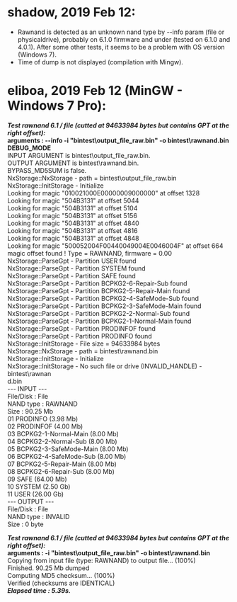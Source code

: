 # shadow, 2019 Feb 12: 
* Rawnand is detected as an unknown nand type by --info param (file or physicaldrive), probably on 6.1.0 firmware and under (tested on 6.1.0 and 4.0.1). After some other tests, it seems to be a problem with OS version (Windows 7).
* Time of dump is not displayed (compilation with Mingw).

# eliboa, 2019 Feb 12 (MinGW - Windows 7 Pro):

***Test rawnand 6.1 / file (cutted at 94633984 bytes but contains GPT at the right offset):***  
**arguments : --info -i "bintest\output_file_raw.bin" -o bintest\rawnand.bin DEBUG_MODE**  
INPUT ARGUMENT is bintest\output_file_raw.bin.  
OUTPUT ARGUMENT is bintest\rawnand.bin.  
BYPASS_MD5SUM is false.  
NxStorage::NxStorage - path = bintest\output_file_raw.bin  
NxStorage::InitStorage - Initialize  
Looking for magic "010021000E00000009000000" at offset 1328  
Looking for magic "504B3131" at offset 5044  
Looking for magic "504B3131" at offset 5104  
Looking for magic "504B3131" at offset 5156  
Looking for magic "504B3131" at offset 4840  
Looking for magic "504B3131" at offset 4816  
Looking for magic "504B3131" at offset 4848  
Looking for magic "500052004F00440049004E0046004F" at offset 664  
magic offset found ! Type = RAWNAND, firmware = 0.00  
NxStorage::ParseGpt - Partition USER found  
NxStorage::ParseGpt - Partition SYSTEM found  
NxStorage::ParseGpt - Partition SAFE found  
NxStorage::ParseGpt - Partition BCPKG2-6-Repair-Sub found  
NxStorage::ParseGpt - Partition BCPKG2-5-Repair-Main found  
NxStorage::ParseGpt - Partition BCPKG2-4-SafeMode-Sub found  
NxStorage::ParseGpt - Partition BCPKG2-3-SafeMode-Main found  
NxStorage::ParseGpt - Partition BCPKG2-2-Normal-Sub found  
NxStorage::ParseGpt - Partition BCPKG2-1-Normal-Main found  
NxStorage::ParseGpt - Partition PRODINFOF found  
NxStorage::ParseGpt - Partition PRODINFO found  
NxStorage::InitStorage - File size = 94633984 bytes  
NxStorage::NxStorage - path = bintest\rawnand.bin  
NxStorage::InitStorage - Initialize  
NxStorage::InitStorage - No such file or drive (INVALID_HANDLE) - bintest\rawnan  
d.bin  
--- INPUT ---  
File/Disk : File  
NAND type : RAWNAND  
Size      : 90.25 Mb  
            01 PRODINFO  (3.98 Mb)  
            02 PRODINFOF  (4.00 Mb)  
            03 BCPKG2-1-Normal-Main  (8.00 Mb)  
            04 BCPKG2-2-Normal-Sub  (8.00 Mb)  
            05 BCPKG2-3-SafeMode-Main  (8.00 Mb)  
            06 BCPKG2-4-SafeMode-Sub  (8.00 Mb)  
            07 BCPKG2-5-Repair-Main  (8.00 Mb)  
            08 BCPKG2-6-Repair-Sub  (8.00 Mb)  
            09 SAFE  (64.00 Mb)  
            10 SYSTEM  (2.50 Gb)  
            11 USER  (26.00 Gb)  
--- OUTPUT ---  
File/Disk : File  
NAND type : INVALID  
Size      : 0 byte


***Test rawnand 6.1 / file (cutted at 94633984 bytes but contains GPT at the right offset):***  
**arguments : -i "bintest\output_file_raw.bin" -o bintest\rawnand.bin**  
Copying from input file (type: RAWNAND) to output file... (100%)  
Finished. 90.25 Mb dumped  
Computing MD5 checksum... (100%)  
Verified (checksums are IDENTICAL)  
***Elapsed time : 5.39s.***  